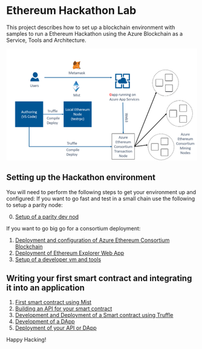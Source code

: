 # Ethereum Hackathon Lab
This project describes how to set up a blockchain environment with samples to run a Ethereum Hackathon using the Azure Blockchain as a Service, Tools and Architecture.

![High level setup](./images/architecture.png)


## Setting up the Hackathon environment
You will need to perform the following steps to get your environment up and configured:
If you want to go fast and test in a small chain use the following to setup a parity node:

0. [Setup of a parity dev nod](ParitySetup.md)

If you want to go big go for a consortium deployment:
1. [Deployment and configuration of Azure Ethereum Consortium Blockchain](EnvironmentSetup.md)
2. [Deployment of Ethereum Explorer Web App](ExplorerSetup.md)
3. [Setup of a developer vm and tools](DeveloperSetup.md)

## Writing your first smart contract and integrating it into an application
1. [First smart contract using Mist](HelloSmartContracts.md)
2. [Building an API for your smart contract](HelloSmartApi.md)
3. [Development and Deployment of a Smart contract using Truffle](DevSmartContract.md)
4. [Development of a DApp](Dapp.md)
5. [Deployment of your API or DApp](DeployApps.md)

Happy Hacking!